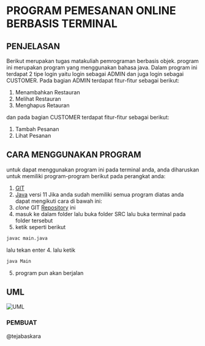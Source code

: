 # PROGRAM PEMESANAN ONLINE BERBASIS TERMINAL


## PENJELASAN
Berikut merupakan tugas matakuliah pemrograman berbasis objek. program ini merupakan program yang menggunakan bahasa java. Dalam program ini terdapat 2 tipe login yaitu login sebagai ADMIN dan juga login sebagai CUSTOMER. Pada bagian ADMIN terdapat fitur-fitur sebagai berikut:
1. Menambahkan Restauran
2. Melihat Restauran
3. Menghapus Retauran

dan pada bagian CUSTOMER terdapat fitur-fitur sebagai berikut:
1. Tambah Pesanan
2. Lihat Pesanan

## CARA MENGGUNAKAN PROGRAM
untuk dapat menggunakan program ini pada terminal anda, anda diharuskan untuk memiliki program-program berikut pada perangkat anda:
1. [GIT](https://git-scm.com/downloads)
2. [Java](https://www.techspot.com/downloads/5553-java-jdk.html) versi 11
Jika anda sudah memiliki semua program diatas anda dapat mengikuti cara di bawah ini:
1. _clone_ GIT [Repository](https://github.com/tejabaskara/Tugas-PBO.git) ini
2. masuk ke dalam folder lalu buka folder SRC lalu buka terminal pada folder tersebut
3. ketik seperti berikut 
```bash
javac main.java
```
lalu tekan enter
4. lalu ketik 
```bash
java Main
```
5. program pun akan berjalan

## UML
![UML]()

### PEMBUAT
@tejabaskara



